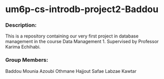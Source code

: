 # um6p-cs-introdb-project2-Baddou

### Description:
This is a repository containing our very first project in database management in the course Data Management 1.
Supervised by Professor Karima Echihabi.

### Group Members:
Baddou Mounia
Azoubi Othmane
Hajjout Safae
Labzae Kawtar


